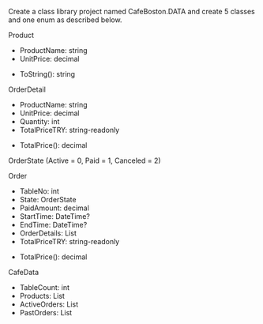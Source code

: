 Create a class library project named CafeBoston.DATA and create 5 classes and one enum as described below.

Product
* ProductName: string
* UnitPrice: decimal
- ToString(): string

OrderDetail
* ProductName: string
* UnitPrice: decimal
* Quantity: int
* TotalPriceTRY: string-readonly
- TotalPrice(): decimal

OrderState (Active = 0, Paid = 1, Canceled = 2)

Order
* TableNo: int
* State: OrderState
* PaidAmount: decimal
* StartTime: DateTime?
* EndTime: DateTime?
* OrderDetails: List<OrderDetail>
* TotalPriceTRY: string-readonly
- TotalPrice(): decimal

CafeData
* TableCount: int
* Products: List<Product>
* ActiveOrders: List<Order>
* PastOrders: List<Order>